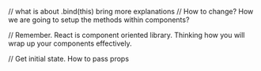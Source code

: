 // what is about .bind(this) bring more explanations
// How to change? How we are going to setup the methods within components?

// Remember. React is component oriented library. Thinking how you will wrap up your components effectively.

// Get initial state. How to pass props

